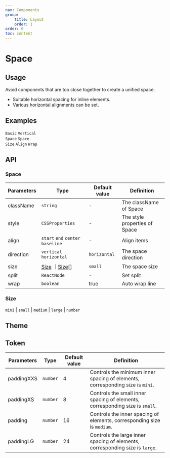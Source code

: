 ```yaml
---
nav: Components
group: 
    title: Layout
    order: 1
order: 0
toc: content
---
```


# Space


## Usage

Avoid components that are too close together to create a unified space.

- Suitable horizontal spacing for inline elements.
- Various horizontal alignments can be set.

## Examples

<code src="../../packages/ui/examples/space/basic.tsx" description="Crowded components horizontal spacing.">Basic</code>
<code src="../../packages/ui/examples/space/direction-vertical.tsx" description="Crowded components vertical spacing.">Vertical Space</code>
<code src="../../packages/ui/examples/space/size.tsx" description="Use `size` to set the spacing, Three sizes are preset: `small`, `middle`, `medium`, `large`. You can also customize the spacing. If size is not set, the spacing is `small`.">Space Size</code>
<code src="../../packages/ui/examples/space/align.tsx" description="Config item align.">Align</code>
<code src="../../packages/ui/examples/space/split.tsx" description="Auto wrap line.">Wrap</code>


## API

### Space

| **Parameters** | **Type** | **Default value** | **Definition** |
| --- | --- | --- | --- |
| className | `string`              | -        | The className of Space       |
| style     | `CSSProperties`       | -        | The style properties of Space	        |
| align     | `start` `end` `center` `baseline` | -            | Align items	        |
| direction | `vertical` `horizontal`           | `horizontal` | The space direction    |
| size      | [Size](#size) ｜[Size[]](#size)   | `small`      | The space size		    |
| split     | `ReactNode`                       | -            | Set split		        |
| wrap      | `boolean`                         | true         | Auto wrap line         |

### Size

`mini` | `small` | `medium` | `large` | `number`

## Theme

## Token
| **Parameters** | **Type** | **Default value** | **Definition** |
| --- | --- | --- | --- |
| paddingXXS    | `number` | 4        | Controls the minimum inner spacing of elements, corresponding size is `mini`.   |
| paddingXS     | `number` | 8        | Controls the small inner spacing of elements, corresponding size is `small`.    |
| padding       | `number` | 16       | Controls the inner spacing of elements, corresponding size is `medium`.    |
| paddingLG     | `number` | 24       | Controls the large inner spacing of elements, corresponding size is `large`.  |
